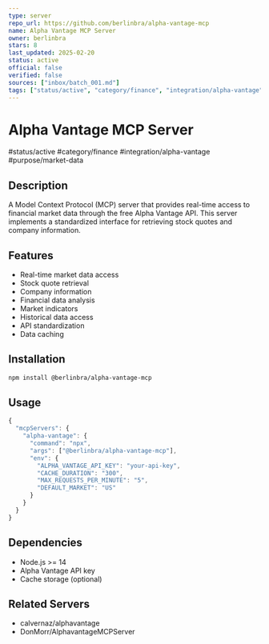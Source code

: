 ```yaml
---
type: server
repo_url: https://github.com/berlinbra/alpha-vantage-mcp
name: Alpha Vantage MCP Server
owner: berlinbra
stars: 8
last_updated: 2025-02-20
status: active
official: false
verified: false
sources: ["inbox/batch_001.md"]
tags: ["status/active", "category/finance", "integration/alpha-vantage", "purpose/market-data"]
---
```


# Alpha Vantage MCP Server

#status/active #category/finance #integration/alpha-vantage #purpose/market-data

## Description

A Model Context Protocol (MCP) server that provides real-time access to financial market data through the free Alpha Vantage API. This server implements a standardized interface for retrieving stock quotes and company information.

## Features

- Real-time market data access
- Stock quote retrieval
- Company information
- Financial data analysis
- Market indicators
- Historical data access
- API standardization
- Data caching

## Installation

```bash
npm install @berlinbra/alpha-vantage-mcp
```

## Usage

```javascript
{
  "mcpServers": {
    "alpha-vantage": {
      "command": "npx",
      "args": ["@berlinbra/alpha-vantage-mcp"],
      "env": {
        "ALPHA_VANTAGE_API_KEY": "your-api-key",
        "CACHE_DURATION": "300",
        "MAX_REQUESTS_PER_MINUTE": "5",
        "DEFAULT_MARKET": "US"
      }
    }
  }
}
```

## Dependencies

- Node.js >= 14
- Alpha Vantage API key
- Cache storage (optional)

## Related Servers

- calvernaz/alphavantage
- DonMorr/AlphavantageMCPServer